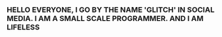 ### HELLO EVERYONE, I GO BY THE NAME 'GLITCH' IN SOCIAL MEDIA. I AM A SMALL SCALE PROGRAMMER. AND I AM LIFELESS

